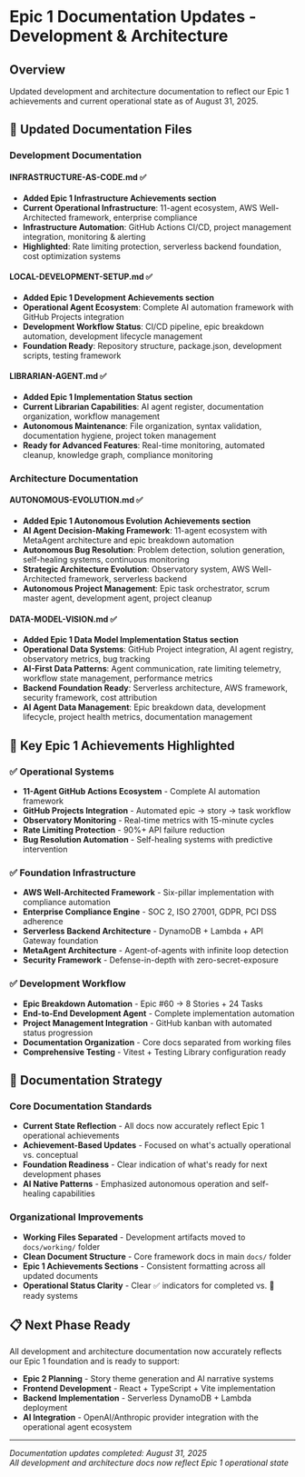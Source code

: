 # Epic 1 Documentation Updates - Development & Architecture

## Overview

Updated development and architecture documentation to reflect our Epic 1 achievements and current operational state as of August 31, 2025.

## 📁 **Updated Documentation Files**

### **Development Documentation**

#### **INFRASTRUCTURE-AS-CODE.md** ✅
- **Added Epic 1 Infrastructure Achievements section**
- **Current Operational Infrastructure**: 11-agent ecosystem, AWS Well-Architected framework, enterprise compliance
- **Infrastructure Automation**: GitHub Actions CI/CD, project management integration, monitoring & alerting
- **Highlighted**: Rate limiting protection, serverless backend foundation, cost optimization systems

#### **LOCAL-DEVELOPMENT-SETUP.md** ✅  
- **Added Epic 1 Development Achievements section**
- **Operational Agent Ecosystem**: Complete AI automation framework with GitHub Projects integration
- **Development Workflow Status**: CI/CD pipeline, epic breakdown automation, development lifecycle management
- **Foundation Ready**: Repository structure, package.json, development scripts, testing framework

#### **LIBRARIAN-AGENT.md** ✅
- **Added Epic 1 Implementation Status section**  
- **Current Librarian Capabilities**: AI agent register, documentation organization, workflow management
- **Autonomous Maintenance**: File organization, syntax validation, documentation hygiene, project token management
- **Ready for Advanced Features**: Real-time monitoring, automated cleanup, knowledge graph, compliance monitoring

### **Architecture Documentation**

#### **AUTONOMOUS-EVOLUTION.md** ✅
- **Added Epic 1 Autonomous Evolution Achievements section**
- **AI Agent Decision-Making Framework**: 11-agent ecosystem with MetaAgent architecture and epic breakdown automation
- **Autonomous Bug Resolution**: Problem detection, solution generation, self-healing systems, continuous monitoring
- **Strategic Architecture Evolution**: Observatory system, AWS Well-Architected framework, serverless backend
- **Autonomous Project Management**: Epic task orchestrator, scrum master agent, development agent, project cleanup

#### **DATA-MODEL-VISION.md** ✅
- **Added Epic 1 Data Model Implementation Status section**
- **Operational Data Systems**: GitHub Project integration, AI agent registry, observatory metrics, bug tracking
- **AI-First Data Patterns**: Agent communication, rate limiting telemetry, workflow state management, performance metrics
- **Backend Foundation Ready**: Serverless architecture, AWS framework, security framework, cost attribution
- **AI Agent Data Management**: Epic breakdown data, development lifecycle, project health metrics, documentation management

## 🎯 **Key Epic 1 Achievements Highlighted**

### **✅ Operational Systems**
- **11-Agent GitHub Actions Ecosystem** - Complete AI automation framework
- **GitHub Projects Integration** - Automated epic → story → task workflow  
- **Observatory Monitoring** - Real-time metrics with 15-minute cycles
- **Rate Limiting Protection** - 90%+ API failure reduction
- **Bug Resolution Automation** - Self-healing systems with predictive intervention

### **✅ Foundation Infrastructure**
- **AWS Well-Architected Framework** - Six-pillar implementation with compliance automation
- **Enterprise Compliance Engine** - SOC 2, ISO 27001, GDPR, PCI DSS adherence
- **Serverless Backend Architecture** - DynamoDB + Lambda + API Gateway foundation
- **MetaAgent Architecture** - Agent-of-agents with infinite loop detection
- **Security Framework** - Defense-in-depth with zero-secret-exposure

### **✅ Development Workflow**
- **Epic Breakdown Automation** - Epic #60 → 8 Stories + 24 Tasks
- **End-to-End Development Agent** - Complete implementation automation
- **Project Management Integration** - GitHub kanban with automated status progression
- **Documentation Organization** - Core docs separated from working files
- **Comprehensive Testing** - Vitest + Testing Library configuration ready

## 🚀 **Documentation Strategy**

### **Core Documentation Standards**
- **Current State Reflection** - All docs now accurately reflect Epic 1 operational achievements  
- **Achievement-Based Updates** - Focused on what's actually operational vs. conceptual
- **Foundation Readiness** - Clear indication of what's ready for next development phases
- **AI Native Patterns** - Emphasized autonomous operation and self-healing capabilities

### **Organizational Improvements**
- **Working Files Separated** - Development artifacts moved to `docs/working/` folder
- **Clean Document Structure** - Core framework docs in main `docs/` folder
- **Epic 1 Achievements Sections** - Consistent formatting across all updated documents
- **Operational Status Clarity** - Clear ✅ indicators for completed vs. 🔄 ready systems

## 📋 **Next Phase Ready**

All development and architecture documentation now accurately reflects our Epic 1 foundation and is ready to support:

- **Epic 2 Planning** - Story theme generation and AI narrative systems
- **Frontend Development** - React + TypeScript + Vite implementation
- **Backend Implementation** - Serverless DynamoDB + Lambda deployment
- **AI Integration** - OpenAI/Anthropic provider integration with the operational agent ecosystem

---

_Documentation updates completed: August 31, 2025_  
_All development and architecture docs now reflect Epic 1 operational state_
